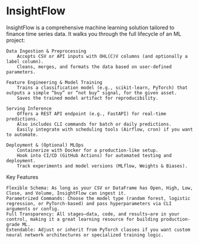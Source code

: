 # InsightFlow

InsightFlow is a comprehensive machine learning solution tailored to finance time series data. It walks you through the full lifecycle of an ML project:

    Data Ingestion & Preprocessing
        Accepts CSV or API inputs with OHL(C)V columns (and optionally a label column).
        Cleans, merges, and formats the data based on user-defined parameters.

    Feature Engineering & Model Training
        Trains a classification model (e.g., scikit-learn, PyTorch) that outputs a simple “buy” or “not buy” signal, for the given asset.
        Saves the trained model artifact for reproducibility.

    Serving Inference
        Offers a REST API endpoint (e.g., FastAPI) for real-time predictions.
        Also includes CLI commands for batch or daily predictions.
        Easily integrate with scheduling tools (Airflow, cron) if you want to automate.

    Deployment & (Optional) MLOps
        Containerize with Docker for a production-like setup.
        Hook into CI/CD (GitHub Actions) for automated testing and deployment.
        Track experiments and model versions (MLflow, Weights & Biases).

Key Features

    Flexible Schema: As long as your CSV or DataFrame has Open, High, Low, Close, and Volume, InsightFlow can ingest it.
    Parametrized Commands: Choose the model type (random forest, logistic regression, or PyTorch-based) and pass hyperparameters via CLI arguments or config.
    Full Transparency: All stages—data, code, and results—are in your control, making it a great learning resource for building production-grade ML.
    Extendable: Adjust or inherit from PyTorch classes if you want custom neural network architectures or specialized training logic.
